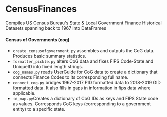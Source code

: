 # CensusFinances
Compiles US Census Bureau's State &amp; Local Government Finance Historical Datasets spanning back to 1967 into DataFrames

#### Census of Governments (cog)
* ```create_censusofgovernment.py``` assembles and outputs the CoG data. Produces basic summary statistics.
* ```formatter_pickle.py``` alters CoG data and fixes FIPS Code-State and UniqueID into fixed length strings.
* ```cog_names.py``` reads UserGuide for CoG data to create a dictionary that connects Finance Codes to its corresponding full name.
* ```connect_cog.py``` bridges 1967-2017 PID formatted data to 2018-2019 GID formatted data. It also fills in gaps in information in fips data where applicable.
* ```id_map.py```Creates a dictionary of CoG IDs as keys and FIPS State code as values. Corresponds CoG keys (corresponding to a government entity) to a specific state.
